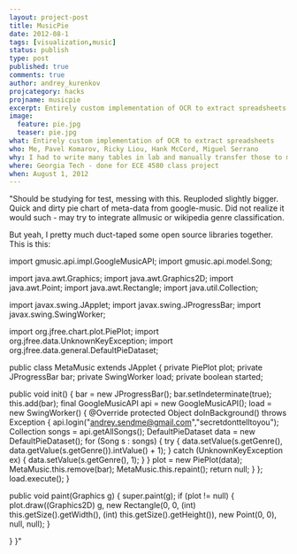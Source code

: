 ```yaml
---
layout: project-post
title: MusicPie
date: 2012-08-1 
tags: [visualization,music]
status: publish
type: post
published: true
comments: true
author: andrey_kurenkov
projcategory: hacks
projname: musicpie
excerpt: Entirely custom implementation of OCR to extract spreadsheets
image:
  feature: pie.jpg
  teaser: pie.jpg
what: Entirely custom implementation of OCR to extract spreadsheets
who: Me, Pavel Komarov, Ricky Liou, Hank McCord, Miguel Serrano
why: I had to write many tables in lab and manually transfer those to my computer, which struck me as silly
where: Georgia Tech - done for ECE 4580 class project
when: August 1, 2012
---
```

"Should be studying for test, messing with this. Reuploded slightly bigger.
Quick and dirty pie chart of meta-data from google-music. Did not realize it would such - may try to integrate allmusic or wikipedia genre classification.

But yeah, I pretty much duct-taped some open source libraries together. This is this:

import gmusic.api.impl.GoogleMusicAPI;
import gmusic.api.model.Song;

import java.awt.Graphics;
import java.awt.Graphics2D;
import java.awt.Point;
import java.awt.Rectangle;
import java.util.Collection;

import javax.swing.JApplet;
import javax.swing.JProgressBar;
import javax.swing.SwingWorker;

import org.jfree.chart.plot.PiePlot;
import org.jfree.data.UnknownKeyException;
import org.jfree.data.general.DefaultPieDataset;

public class MetaMusic extends JApplet {
private PiePlot plot;
private JProgressBar bar;
private SwingWorker load;
private boolean started;

public void init() {
bar = new JProgressBar();
bar.setIndeterminate(true);
this.add(bar);
final GoogleMusicAPI api = new GoogleMusicAPI();
load = new SwingWorker() {
@Override
protected Object doInBackground() throws Exception {
api.login("andrey.sendme@gmail.com","secretdonttelltoyou");
Collection<Song> songs = api.getAllSongs();
DefaultPieDataset data = new DefaultPieDataset();
for (Song s : songs) {
try {
data.setValue(s.getGenre(), data.getValue(s.getGenre()).intValue() + 1);
} catch (UnknownKeyException ex) {
data.setValue(s.getGenre(), 1);
}
}
plot = new PiePlot(data);
MetaMusic.this.remove(bar);
MetaMusic.this.repaint();
return null;
}
};
load.execute();
}

public void paint(Graphics g) {
super.paint(g);
if (plot != null) {
plot.draw((Graphics2D) g,
new Rectangle(0, 0, (int) this.getSize().getWidth(), (int) this.getSize().getHeight()), new Point(0, 0),
null, null);
}

}
}"

